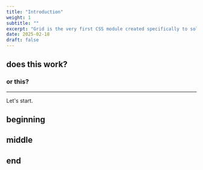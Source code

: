 ```yaml
---
title: "Introduction"
weight: 1
subtitle: ""
excerpt: "Grid is the very first CSS module created specifically to solve the layout problems we’ve all been hacking our way around for as long as we’ve been making websites."
date: 2025-02-18
draft: false
---
```

## does this work?

### or this?

---

Let's start.

## beginning

## middle

## end
